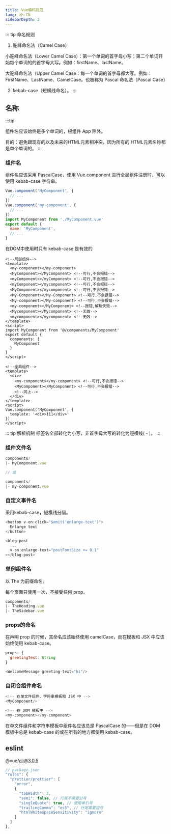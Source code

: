 ```yaml
---
title: Vue编码规范
lang: zh-CN
sidebarDepth: 2
---
```


::: tip 命名规则
1. 驼峰命名法（Camel Case）

小驼峰命名法（Lower Camel Case）：第一个单词的首字母小写；第二个单词开始每个单词的的首字母大写。例如：firstName、lastName。

大驼峰命名法（Upper Camel Case：每一个单词的首字母都大写。例如：FirstName、LastName、CamelCase。也被称为 Pascal 命名法（Pascal Case）

2. kebab-case（短横线命名）。
:::

## 名称

:::tip
<p class="fg_t">组件名应该始终是多个单词的，根组件 App 除外。</p>

目的：避免跟现有的以及未来的HTML元素相冲突，因为所有的 HTML元素名称都是单个单词的。
:::

### 组件名

组件名应该采用 PascalCase，使用 Vue.component 进行全局组件注册时，可以使用 kebab-case 字符串。

```js
Vue.component('MyComponent', {
  // ...
})
Vue.component('my-component', {
  // ...
})
import MyComponent from './MyComponent.vue'
export default {
  name: 'MyComponent',
  // ...
}
```
在DOM中使用时只有 kebab-case 是有效的

```vue
<!--局部组件-->
<template>
  <my-component></my-component>
  <MyComponent></MyComponent> <!--可行,不会报错-->
  <myComponent></myComponent> <!--可行,不会报错-->
  <myComponent></mycomponent> <!--可行,不会报错-->
  <MyComponent></mycomponent> <!--可行,不会报错-->
  <My-Component></My-Component> <!--可行,不会报错-->
  <My-component></My-component> <!--可行,不会报错-->
  <my-component></MyComponent> <!--报错,解析失败-->
  <Mycomponent></Mycomponent> <!--无效-->
  <mycomponent></mycomponent> <!--无效-->
</template>
<script>
import MyComponent from '@/components/MyComponent'
export default {
  components: {
    MyComponent
  }
}
</script>

<!--全局组件-->
<template>
  <div>
    <my-component></my-component> <!--可行,不会报错-->
    <MyComponent></MyComponent> <!--可行,不会报错-->
    <!--同上-->
  </div>
</template>
<script>
Vue.component('MyComponent', {
  template: '<div>111</div>'
})
</script>
```
::: tip 解析机制
标签名全部转化为小写，非首字母大写的转化为短横线( - )。
:::
### 组件文件名

```js
components/
|- MyComponent.vue

// 或

components/
|- my-component.vue
```
### 自定义事件名

采用kebab-case，短横线分隔。

```js
<button v-on:click="$emit('enlarge-text')">
  Enlarge text
</button>

<blog-post
  ...
  v-on:enlarge-text="postFontSize += 0.1"
></blog-post>
```

### 单例组件名

以 The 为前缀命名。

每个页面只使用一次，不接受任何 prop。

```js
components/
|- TheHeading.vue
|- TheSidebar.vue
```
### props的命名

在声明 prop 的时候，其命名应该始终使用 camelCase，而在模板和 JSX 中应该始终使用 kebab-case。

```js
props: {
  greetingText: String
}

<WelcomeMessage greeting-text="hi"/>
```
### 自闭合组件命名

```js
<!-- 在单文件组件、字符串模板和 JSX 中 -->
<MyComponent/>

<!-- 在 DOM 模板中 -->
<my-component></my-component>
```
在单文件组件和字符串模板中组件名应该总是 PascalCase 的——但是在 DOM 模板中总是 kebab-case 的或在所有的地方都使用 kebab-case。

## eslint

@vue/cli@3.0.5

```js
// package.json
"rules": {
  "prettier/prettier": [
    "error",
    {
      "tabWidth": 2,
      "semi": false, // 行尾不需要分号
      "singleQuote": true, // 使用单引号
      "trailingComma": "es5", // 行尾需要逗号
      "htmlWhitespaceSensitivity": "ignore"
    }
  ]
},
```
